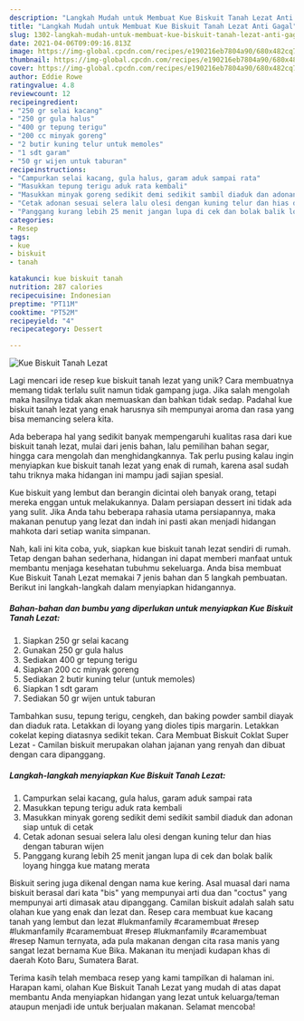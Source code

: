```yaml
---
description: "Langkah Mudah untuk Membuat Kue Biskuit Tanah Lezat Anti Gagal"
title: "Langkah Mudah untuk Membuat Kue Biskuit Tanah Lezat Anti Gagal"
slug: 1302-langkah-mudah-untuk-membuat-kue-biskuit-tanah-lezat-anti-gagal
date: 2021-04-06T09:09:16.813Z
image: https://img-global.cpcdn.com/recipes/e190216eb7804a90/680x482cq70/kue-biskuit-tanah-lezat-foto-resep-utama.jpg
thumbnail: https://img-global.cpcdn.com/recipes/e190216eb7804a90/680x482cq70/kue-biskuit-tanah-lezat-foto-resep-utama.jpg
cover: https://img-global.cpcdn.com/recipes/e190216eb7804a90/680x482cq70/kue-biskuit-tanah-lezat-foto-resep-utama.jpg
author: Eddie Rowe
ratingvalue: 4.8
reviewcount: 12
recipeingredient:
- "250 gr selai kacang"
- "250 gr gula halus"
- "400 gr tepung terigu"
- "200 cc minyak goreng"
- "2 butir kuning telur untuk memoles"
- "1 sdt garam"
- "50 gr wijen untuk taburan"
recipeinstructions:
- "Campurkan selai kacang, gula halus, garam aduk sampai rata"
- "Masukkan tepung terigu aduk rata kembali"
- "Masukkan minyak goreng sedikit demi sedikit sambil diaduk dan adonan siap untuk di cetak"
- "Cetak adonan sesuai selera lalu olesi dengan kuning telur dan hias dengan taburan wijen"
- "Panggang kurang lebih 25 menit jangan lupa di cek dan bolak balik loyang hingga kue matang merata"
categories:
- Resep
tags:
- kue
- biskuit
- tanah

katakunci: kue biskuit tanah 
nutrition: 287 calories
recipecuisine: Indonesian
preptime: "PT11M"
cooktime: "PT52M"
recipeyield: "4"
recipecategory: Dessert

---
```



![Kue Biskuit Tanah Lezat](https://img-global.cpcdn.com/recipes/e190216eb7804a90/680x482cq70/kue-biskuit-tanah-lezat-foto-resep-utama.jpg)

Lagi mencari ide resep kue biskuit tanah lezat yang unik? Cara membuatnya memang tidak terlalu sulit namun tidak gampang juga. Jika salah mengolah maka hasilnya tidak akan memuaskan dan bahkan tidak sedap. Padahal kue biskuit tanah lezat yang enak harusnya sih mempunyai aroma dan rasa yang bisa memancing selera kita.

Ada beberapa hal yang sedikit banyak mempengaruhi kualitas rasa dari kue biskuit tanah lezat, mulai dari jenis bahan, lalu pemilihan bahan segar, hingga cara mengolah dan menghidangkannya. Tak perlu pusing kalau ingin menyiapkan kue biskuit tanah lezat yang enak di rumah, karena asal sudah tahu triknya maka hidangan ini mampu jadi sajian spesial.

Kue biskuit yang lembut dan berangin dicintai oleh banyak orang, tetapi mereka enggan untuk melakukannya. Dalam persiapan dessert ini tidak ada yang sulit. Jika Anda tahu beberapa rahasia utama persiapannya, maka makanan penutup yang lezat dan indah ini pasti akan menjadi hidangan mahkota dari setiap wanita simpanan.


Nah, kali ini kita coba, yuk, siapkan kue biskuit tanah lezat sendiri di rumah. Tetap dengan bahan sederhana, hidangan ini dapat memberi manfaat untuk membantu menjaga kesehatan tubuhmu sekeluarga. Anda bisa membuat Kue Biskuit Tanah Lezat memakai 7 jenis bahan dan 5 langkah pembuatan. Berikut ini langkah-langkah dalam menyiapkan hidangannya.

<!--inarticleads1-->

##### Bahan-bahan dan bumbu yang diperlukan untuk menyiapkan Kue Biskuit Tanah Lezat:

1. Siapkan 250 gr selai kacang
1. Gunakan 250 gr gula halus
1. Sediakan 400 gr tepung terigu
1. Siapkan 200 cc minyak goreng
1. Sediakan 2 butir kuning telur (untuk memoles)
1. Siapkan 1 sdt garam
1. Sediakan 50 gr wijen untuk taburan


Tambahkan susu, tepung terigu, cengkeh, dan baking powder sambil diayak dan diaduk rata. Letakkan di loyang yang dioles tipis margarin. Letakkan cokelat keping diatasnya sedikit tekan. Cara Membuat Biskuit Coklat Super Lezat - Camilan biskuit merupakan olahan jajanan yang renyah dan dibuat dengan cara dipanggang. 

<!--inarticleads2-->

##### Langkah-langkah menyiapkan Kue Biskuit Tanah Lezat:

1. Campurkan selai kacang, gula halus, garam aduk sampai rata
1. Masukkan tepung terigu aduk rata kembali
1. Masukkan minyak goreng sedikit demi sedikit sambil diaduk dan adonan siap untuk di cetak
1. Cetak adonan sesuai selera lalu olesi dengan kuning telur dan hias dengan taburan wijen
1. Panggang kurang lebih 25 menit jangan lupa di cek dan bolak balik loyang hingga kue matang merata


Biskuit sering juga dikenal dengan nama kue kering. Asal muasal dari nama biskuit berasal dari kata &#34;bis&#34; yang mempunyai arti dua dan &#34;coctus&#34; yang mempunyai arti dimasak atau dipanggang. Camilan biskuit adalah salah satu olahan kue yang enak dan lezat dan. Resep cara membuat kue kacang tanah yang lembut dan lezat #lukmanfamily #caramembuat #resep #lukmanfamily #caramembuat #resep #lukmanfamily #caramembuat #resep Namun ternyata, ada pula makanan dengan cita rasa manis yang sangat lezat bernama Kue Bika. Makanan itu menjadi kudapan khas di daerah Koto Baru, Sumatera Barat. 

Terima kasih telah membaca resep yang kami tampilkan di halaman ini. Harapan kami, olahan Kue Biskuit Tanah Lezat yang mudah di atas dapat membantu Anda menyiapkan hidangan yang lezat untuk keluarga/teman ataupun menjadi ide untuk berjualan makanan. Selamat mencoba!
